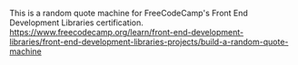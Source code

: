 This is a random quote machine for FreeCodeCamp's Front End Development Libraries certification.
https://www.freecodecamp.org/learn/front-end-development-libraries/front-end-development-libraries-projects/build-a-random-quote-machine
